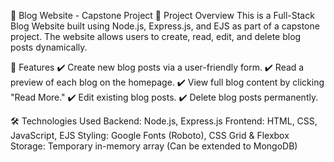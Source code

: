 📝 Blog Website - Capstone Project
📌 Project Overview
This is a Full-Stack Blog Website built using Node.js, Express.js, and EJS as part of a capstone project. The website allows users to create, read, edit, and delete blog posts dynamically.

🚀 Features
✔️ Create new blog posts via a user-friendly form.
✔️ Read a preview of each blog on the homepage.
✔️ View full blog content by clicking "Read More."
✔️ Edit existing blog posts.
✔️ Delete blog posts permanently.

🛠️ Technologies Used
Backend: Node.js, Express.js
Frontend: HTML, CSS, JavaScript, EJS
Styling: Google Fonts (Roboto), CSS Grid & Flexbox
Storage: Temporary in-memory array (Can be extended to MongoDB)
